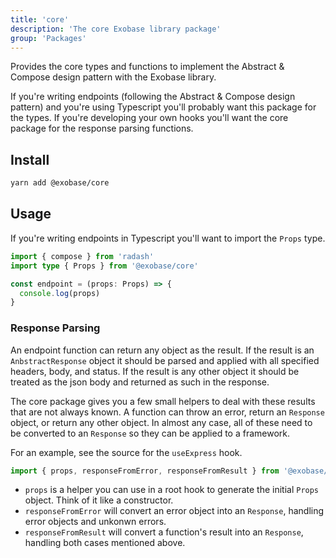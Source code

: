 ```yaml
---
title: 'core'
description: 'The core Exobase library package'
group: 'Packages'
---
```


Provides the core types and functions to implement the Abstract & Compose design pattern with the Exobase library.

If you're writing endpoints (following the Abstract & Compose design pattern) and you're using Typescript you'll probably want this package for the types. If you're developing your own hooks you'll want the core package for the response parsing functions.

## Install

```sh
yarn add @exobase/core
```

## Usage

If you're writing endpoints in Typescript you'll want to import the `Props` type.

```ts
import { compose } from 'radash'
import type { Props } from '@exobase/core'

const endpoint = (props: Props) => {
  console.log(props)
}
```

### Response Parsing

An endpoint function can return any object as the result. If the result is an `AnbstractResponse` object it should be parsed and applied with all specified headers, body, and status. If the result is any other object it should be treated as the json body and returned as such in the response.

The core package gives you a few small helpers to deal with these results that are not always known. A function can throw an error, return an `Response` object, or return any other object. In almost any case, all of these need to be converted to an `Response` so they can be applied to a framework.

For an example, see the source for the `useExpress` hook.

```ts
import { props, responseFromError, responseFromResult } from '@exobase/core'
```

- `props` is a helper you can use in a root hook to generate the initial `Props` object. Think of it like a constructor.
- `responseFromError` will convert an error object into an `Response`, handling error objects and unkonwn errors.
- `responseFromResult` will convert a function's result into an `Response`, handling both cases mentioned above.
